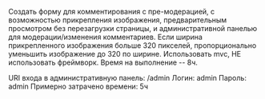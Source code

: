 ﻿Создать форму для комментирования с пре-модерацией, с возможностью прикрепления изображения, предварительным просмотром без перезагрузки страницы, и административной панелью для модерации/изменения комментариев.
Если ширина прикрепленного изображения больше 320 пикселей, пропорционально уменьшить изображение до 320 по ширине.
Использовать mvc, НЕ использовать фреймворк.
Время на выполнение -- 8ч.


URI входа в административную панель: /admin
Логин: admin
Пароль: admin
Примерно затрачено времени: 5ч